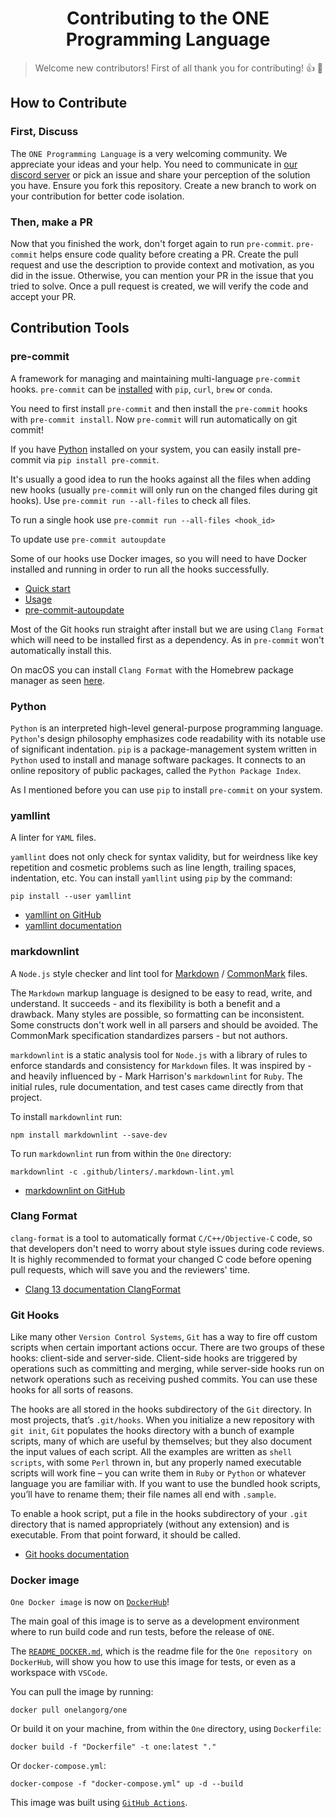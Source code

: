 <h1 align="center"><strong>Contributing to the ONE Programming Language</strong></h1>

> Welcome new contributors! First of all thank you for contributing! :+1: :tada:

## How to Contribute

### **First, Discuss**

The `ONE Programming Language` is a very welcoming community. We appreciate your
ideas and your help. You need to communicate in
[our discord server](https://discord.com/invite/sFCE2HcMCa) or pick an issue and
share your perception of the solution you have. Ensure you fork this repository. Create a new branch to work on your contribution for better code isolation.

### **Then, make a PR**

Now that you finished the work, don't forget again to run `pre-commit`. `pre-commit` helps ensure code quality before creating a PR. Create the
pull request and use the description to provide context and motivation, as you
did in the issue. Otherwise, you can mention your PR in the issue that you tried
to solve. Once a pull request is created, we will verify the code and accept
your PR.

## Contribution Tools

### pre-commit

A framework for managing and maintaining multi-language `pre-commit` hooks.
`pre-commit` can be [installed](https://pre-commit.com/#installation) with `pip`,
`curl`, `brew` or `conda`.

You need to first install `pre-commit` and then install the `pre-commit` hooks
with `pre-commit install`. Now `pre-commit` will run automatically on git
commit!

If you have [Python](https://www.python.org/) installed on your system, you can easily
install pre-commit via `pip install pre-commit`.

It's usually a good idea to run the hooks against all the files when adding new
hooks (usually `pre-commit` will only run on the changed files during git
hooks). Use `pre-commit run --all-files` to check all files.

To run a single hook use `pre-commit run --all-files <hook_id>`

To update use `pre-commit autoupdate`

Some of our hooks use Docker images, so you will need to have Docker installed and
running in order to run all the hooks successfully.

- [Quick start](https://pre-commit.com/#quick-start)
- [Usage](https://pre-commit.com/#usage)
- [pre-commit-autoupdate](https://pre-commit.com/#pre-commit-autoupdate)

Most of the Git hooks run straight after install but we are using `Clang Format`
which will need to be installed first as a dependency. As in `pre-commit` won't
automatically install this.

On macOS you can install `Clang Format` with the Homebrew package manager as
seen [here](https://formulae.brew.sh/formula/clang-format).

### Python

`Python` is an interpreted high-level general-purpose programming language.
`Python`'s design philosophy emphasizes code readability with its notable use of
significant indentation. `pip` is a package-management system written in
`Python` used to install and manage software packages. It connects to an online
repository of public packages, called the `Python Package Index`.

As I mentioned before you can use `pip` to install `pre-commit` on your system.

### yamllint

A linter for `YAML` files.

`yamllint` does not only check for syntax validity, but for weirdness like key
repetition and cosmetic problems such as line length, trailing spaces,
indentation, etc. You can install `yamllint` using `pip` by the command:

```shell
pip install --user yamllint
```

- [yamllint on GitHub](https://github.com/adrienverge/yamllint)
- [yamllint documentation](https://yamllint.readthedocs.io/en/stable/)

### markdownlint

A `Node.js` style checker and lint tool for
[Markdown](https://en.wikipedia.org/wiki/Markdown) / [CommonMark](https://commonmark.org/)
files.

The `Markdown` markup language is designed to be easy to read, write, and
understand. It succeeds - and its flexibility is both a benefit and a drawback.
Many styles are possible, so formatting can be inconsistent. Some constructs
don't work well in all parsers and should be avoided. The CommonMark
specification standardizes parsers - but not authors.

`markdownlint` is a static analysis tool for `Node.js` with a library of rules
to enforce standards and consistency for `Markdown` files. It was inspired by -
and heavily influenced by - Mark Harrison's `markdownlint` for `Ruby`. The
initial rules, rule documentation, and test cases came directly from that
project.

To install `markdownlint` run:

```shell
npm install markdownlint --save-dev
```

To run `markdownlint` run from within the `One` directory:

```shell
markdownlint -c .github/linters/.markdown-lint.yml
```

- [markdownlint on GitHub](https://github.com/DavidAnson/markdownlint)

### Clang Format

`clang-format` is a tool to automatically format `C/C++/Objective-C` code, so
that developers don't need to worry about style issues during code reviews. It
is highly recommended to format your changed C code before opening pull
requests, which will save you and the reviewers' time.

- [Clang 13 documentation ClangFormat](https://clang.llvm.org/docs/ClangFormat.html)

### Git Hooks

Like many other `Version Control Systems`, `Git` has a way to fire off custom
scripts when certain important actions occur. There are two groups of these
hooks: client-side and server-side. Client-side hooks are triggered by
operations such as committing and merging, while server-side hooks run on
network operations such as receiving pushed commits. You can use these hooks for
all sorts of reasons.

The hooks are all stored in the hooks subdirectory of the `Git` directory. In
most projects, that’s `.git/hooks`. When you initialize a new repository with
`git init`, `Git` populates the hooks directory with a bunch of example scripts,
many of which are useful by themselves; but they also document the input values
of each script. All the examples are written as `shell scripts`, with some
`Perl` thrown in, but any properly named executable scripts will work fine – you
can write them in `Ruby` or `Python` or whatever language you are familiar with.
If you want to use the bundled hook scripts, you’ll have to rename them; their
file names all end with `.sample`.

To enable a hook script, put a file in the hooks subdirectory of your `.git`
directory that is named appropriately (without any extension) and is executable.
From that point forward, it should be called.

- [Git hooks documentation](https://git-scm.com/book/en/v2/Customizing-Git-Git-Hooks)

### Docker image

`One Docker image` is now on
[`DockerHub`](https://hub.docker.com/r/onelangorg/one)!

The main goal of this image is to serve as a development environment where to
run build code and run tests, before the release of `ONE`.

The
[`README_DOCKER.md`](https://github.com/One-Language/One/blob/master/README_DOCKER.md),
which is the readme file for the `One repository on DockerHub`, will show you
how to use this image for tests, or even as a workspace with `VSCode`.

You can pull the image by running:

```shell
docker pull onelangorg/one
```

Or build it on your machine, from within the `One` directory, using
`Dockerfile`:

```shell
docker build -f "Dockerfile" -t one:latest "."
```

Or `docker-compose.yml`:

```shell
docker-compose -f "docker-compose.yml" up -d --build
```

This image was built using
[`GitHub Actions`](https://github.com/One-Language/One/blob/master/.github/workflows/docker-image.yml).
